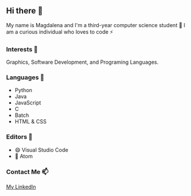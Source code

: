 ## Hi there 👋
 My name is Magdalena and I'm a third-year computer science student 👯 I am a curious individual who loves to code ⚡

### Interests 🤔
Graphics, Software Development, and Programing Languages.

### Languages 💬

- Python
- Java
- JavaScript
- C
- Batch 
- HTML & CSS

### Editors 🌱
- 😄 Visual Studio Code
- 🔭 Atom

### Contact Me 📫
[My LinkedIn](https://www.linkedin.com/in/magdalenadhima/)

<!--
**mdhima/mdhima** is a ✨ _special_ ✨ repository because its `README.md` (this file) appears on your GitHub profile.

Here are some ideas to get you started:

- 🔭 I’m currently working on improving my CSS, HTML and JavaScript skills
- 🌱 I’m currently learning C
- 👯 I’m looking to collaborate on ...
- 🤔 I’m looking for help with ...
- 💬 Ask me about ...
- 📫 How to reach me: https://www.linkedin.com/in/magdalenadhima/
- 😄 Pronouns: ...
- ⚡ Fun fact: I'm good using Python, Java and JavaScript
-->
